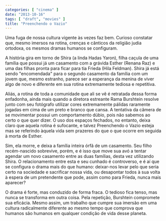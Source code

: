 ```yaml
---
categories: [ "cinema" ]
date: "2013-10-16"
tags: [ "draft", "movies" ]
title: "Preenchendo o Vazio"
---
```

Uma fuga de nossa cultura vigente às vezes faz bem. Curioso constatar
que, mesmo imersos na rotina, crenças e cânticos da religião judia
ortodoxa, os mesmos dramas humanos se configuram.

A história gira em torno de Shira (a linda Hadas Yaron), filha caçula
de uma família que possui já um casamento com a grávida Esther
(Renana Raz) e uma das filhas pronta para ficar para tia Frieda (Hila
Feldman). Shira já está sendo "encomendada" para o segundo casamento
da família com um jovem que, mesmo estranho, parece ser a esperança
da menina de viver algo de novo e diferente em sua rotina extremamente
tediosa e repetitiva.

Aliás, a rotina de toda a comunidade que ali se vê é retratada dessa
forma enfadonha, ainda mais quando a diretora estreante Rama Burshtein
resolve junto com seu fotógrafo utilizar cores extremamente pálidas
raramente jogadas em cima de um preto e branco que cansa. A tentativa
da câmera de se movimentar possui um comportamento dúbio, pois não
sabemos ao certo o que quer dizer. O uso dos espaços fechados, no
entanto, deixa claro que aquela rotina é sufocante, e talvez Preenchendo
o Vazio esteja mas se referindo àquela vida sem prazeres do que o que
ocorre em seguida à morta de Esther.

Sim, ela morre, e deixa a família inteira órfã de um casamento. Seu
filho recém-nascido sobrevive, porém, e é isso que move sua avó
a tentar agendar um novo casamento entre as duas famílias, desta
vez utilizando Shira. O relacionamento entre esta e seu cunhado é
controverso, e é aí que se configura o drama mais do que humano:
deixar-nos levar pelo que seria certo na sociedade e sacrificar nossa
vida, ou desapontar todos à sua volta à espera de um pretendente que
pode, assim como para Frieda, nunca mais aparecer?

O drama é forte, mas conduzido de forma fraca. O tedioso fica tenso, mas
nunca se transforma em outra coisa. Pela repetição, Burshtein compromete
sua eficácia. Mesmo assim, um trabalho que cumpre sua imersão em uma
cultura radicalmente diferente ao mesmo tempo que comprova que humanos
são humanos em qualquer condição de vida desse planeta.

